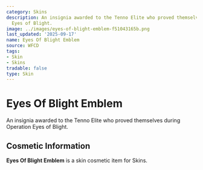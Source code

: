 ```yaml
---
category: Skins
description: An insignia awarded to the Tenno Elite who proved themselves during Operation
  Eyes of Blight.
image: ../images/eyes-of-blight-emblem-f51043165b.png
last_updated: '2025-09-17'
name: Eyes Of Blight Emblem
source: WFCD
tags:
- Skin
- Skins
tradable: false
type: Skin
---
```


# Eyes Of Blight Emblem

An insignia awarded to the Tenno Elite who proved themselves during Operation Eyes of Blight.

## Cosmetic Information

**Eyes Of Blight Emblem** is a skin cosmetic item for Skins.

